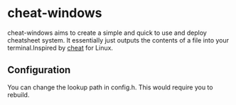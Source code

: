 # cheat-windows
cheat-windows aims to create a simple and quick to use and deploy cheatsheet system. It essentially just outputs the contents of a file into your terminal.Inspired by [cheat](https://github.com/cheat/cheat) for Linux.

## Configuration
You can change the lookup path in config.h. This would require you to rebuild.